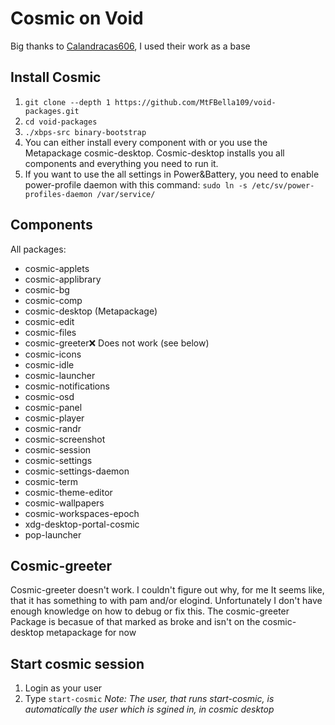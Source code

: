 # Cosmic on Void
Big thanks to [Calandracas606](https://github.com/Calandracas606), I used their work as a base
## Install Cosmic
1. `git clone --depth 1 https://github.com/MtFBella109/void-packages.git`
2. `cd void-packages`
3. `./xbps-src binary-bootstrap`
4. You can either install every component with or you use the Metapackage cosmic-desktop. Cosmic-desktop installs you all components and everything you need to run it.
5. If you want to use the all settings in Power&Battery, you need to enable power-profile daemon with this command: `sudo ln -s /etc/sv/power-profiles-daemon /var/service/`

## Components
All packages:
- cosmic-applets
- cosmic-applibrary
- cosmic-bg
- cosmic-comp
- cosmic-desktop (Metapackage)
- cosmic-edit
- cosmic-files
- cosmic-greeter❌ Does not work (see below)
- cosmic-icons
- cosmic-idle
- cosmic-launcher
- cosmic-notifications
- cosmic-osd
- cosmic-panel
- cosmic-player
- cosmic-randr
- cosmic-screenshot
- cosmic-session
- cosmic-settings
- cosmic-settings-daemon
- cosmic-term
- cosmic-theme-editor
- cosmic-wallpapers
- cosmic-workspaces-epoch
- xdg-desktop-portal-cosmic
- pop-launcher

## Cosmic-greeter
Cosmic-greeter doesn't work. I couldn't figure out why, for me It seems like, that it has something to with pam and/or elogind. Unfortunately I don't have enough knowledge on how to debug or fix this.
The cosmic-greeter Package is becasue of that marked as broke and isn't on the cosmic-desktop metapackage for now

## Start cosmic session
1. Login as your user
2. Type `start-cosmic`
*Note: The user, that runs start-cosmic, is automatically the user which is sgined in, in cosmic desktop*
